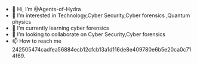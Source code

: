 - 👋 Hi, I’m @Agents-of-Hydra
- 👀 I’m interested in Technology,Cyber Security,Cyber forensics ,Quantum physics 
- 🌱 I’m currently learning cyber forensics
- 💞️ I’m looking to collaborate on Cyber Security,Cyber forensics
- 📫 How to reach me 242505474cadfea56884ecb12cfcb13a1d116de8e409780e6b5e20ca0c714f69.

<!---
Agents-of-Hydra/Agents-of-Hydra is a ✨ special ✨ repository because its `README.md` (this file) appears on your GitHub profile.
You can click the Preview link to take a look at your changes.
--->
